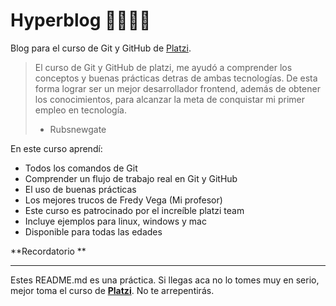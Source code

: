 # Hyperblog 👾👩🏾‍💻
Blog para el curso de Git y GitHub de [Platzi](http://https://platzi.com/home "Platzi").
> El curso de Git y GitHub de platzi, me ayudó a comprender los conceptos y buenas prácticas detras de ambas tecnologías. De esta forma lograr ser un mejor desarrollador frontend, además de obtener los conocimientos, para alcanzar la meta de conquistar mi primer empleo en tecnología.
> - Rubsnewgate

En  este curso aprendí: 
* Todos los comandos de Git
* Comprender un flujo de trabajo real en Git y GitHub
* El uso de buenas prácticas
* Los mejores trucos de Fredy Vega (Mi profesor)
* Este curso es patrocinado por el increíble platzi team
* Incluye ejemplos para linux, windows y mac
* Disponible para todas las edades

**Recordatorio **

------------
Estes README.md es una práctica. Si llegas aca no lo tomes muy en serio, mejor toma el curso de [**Platzi**](http://https://platzi.com/cursos/git-github/ "Platzi"). No te arrepentirás.